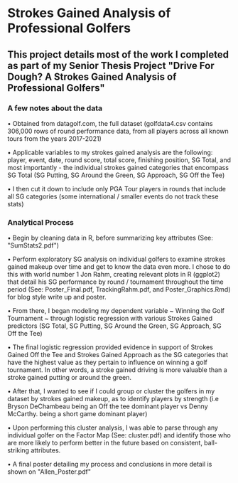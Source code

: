 # Strokes Gained Analysis of Professional Golfers

## This project details most of the work I completed as part of my Senior Thesis Project "Drive For Dough? A Strokes Gained Analysis of Professional Golfers"

### A few notes about the data

• Obtained from datagolf.com, the full dataset (golfdata4.csv contains 306,000 rows of round performance data, from all players across all known tours from the years 2017-2021)

• Applicable variables to my strokes gained analysis are the following: player, event, date, round score, total score, finishing position, SG Total, and most importantly - the individual strokes gained categories that encompass SG Total (SG Putting, SG Around the Green, SG Approach, SG Off the Tee)

• I then cut it down to include only PGA Tour players in rounds that include all SG categories (some international / smaller events do not track these stats)

### Analytical Process

• Begin by cleaning data in R, before summarizing key attributes (See: "SumStats2.pdf")

• Perform exploratory SG analysis on individual golfers to examine strokes gained makeup over time and get to know the data even more. I chose to do this with world number 1 Jon Rahm, creating relevant plots in R (ggplot2) that detail his SG performance by round / tournament throughout the time period (See: Poster_Final.pdf, TrackingRahm.pdf, and Poster_Graphics.Rmd) for blog style write up and poster. 

• From there, I began modeling my dependent variable ~ Winning the Golf Tournament ~ through logistic regression with various Strokes Gained predictors (SG Total, SG Putting, SG Around the Green, SG Approach, SG Off the Tee)

• The final logistic regression provided evidence in support of Strokes Gained Off the Tee and Strokes Gained Approach as the SG categories that have the highest value as they pertain to influence on winning a golf tournament. In other words, a stroke gained driving is more valuable than a stroke gained putting or around the green.

• After that, I wanted to see if I could group or cluster the golfers in my dataset by strokes gained makeup, as to identify players by strength (i.e Bryson DeChambeau being an Off the tee dominant player vs Denny McCarthy. being a short game dominant player)

• Upon performing this cluster analysis, I was able to parse through any individual golfer on the Factor Map (See: cluster.pdf) and identify those who are more likely to perform better in the future based on consistent, ball-striking attributes. 

• A final poster detailing my process and conclusions in more detail is shown on "Allen_Poster.pdf"

